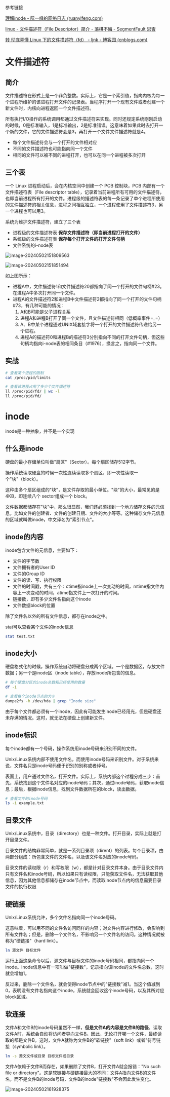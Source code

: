 参考链接

[理解inode - 阮一峰的网络日志 (ruanyifeng.com)](https://www.ruanyifeng.com/blog/2011/12/inode.html)

[linux - 文件描述符（File Descriptor）简介 - 落棋不悔 - SegmentFault 思否](https://segmentfault.com/a/1190000009724931)

[转 彻底弄懂 Linux 下的文件描述符（fd） - ljnk - 博客园 (cnblogs.com)](https://www.cnblogs.com/ljnk/articles/18090801)

# 文件描述符

## 简介

文件描述符在形式上是一个非负整数。实际上，它是一个索引值，指向内核为每一个进程所维护的该进程打开文件的记录表。当程序打开一个现有文件或者创建一个新文件时，内核向进程返回一个文件描述符。

所有执行I/O操作的系统调用都通过文件描述符来实现。同时还规定系统刚刚启动的时候，0是标准输入，1是标准输出，2是标准错误。这意味着如果此时去打开一个新的文件，它的文件描述符会是3，再打开一个文件文件描述符就是4。

- 每个文件描述符会与一个打开的文件相对应
- 不同的文件描述符也可能指向同一个文件
- 相同的文件可以被不同的进程打开，也可以在同一个进程被多次打开

## 三个表

一个 Linux 进程启动后，会在内核空间中创建一个 PCB 控制块，PCB 内部有一个文件描述符表（File descriptor table），记录着当前进程所有可用的文件描述符，也即当前进程所有打开的文件。进程级的描述符表的每一条记录了单个进程所使用的文件描述符的相关信息，进程之间相互独立，一个进程使用了文件描述符3，另一个进程也可以用3。

系统为维护文件描述符，建立了三个表

- 进程级的文件描述符表 **保存文件描述符（即当前进程打开的文件）**
- 系统级的文件描述符表 **保存每个打开文件的打开文件句柄**
- 文件系统的i-node表

![image-20240502151809563](file_desc.assets/image-20240502151809563.png)

![image-20240502151851494](file_desc.assets/image-20240502151851494.png)

如上图所示：

- 进程A中，文件描述符1和文件描述符20都指向了同一个打开的文件句柄#23。在进程A中多次打开同一个文件。
- 进程A的文件描述符2和进程B中文件描述符2都指向了同一个打开的文件句柄#73，有几种可能的情况：
  1. A和B可能是父子进程关系
  2. 进程A和进程B打开了同一个文件，且文件描述符相同（低概率事件=_=）
  3. A、B中某个进程通过UNIX域套接字将一个打开的文件描述符传递给另一个进程。
  4. 进程A的描述符0和进程B的描述符3分别指向不同的打开文件句柄，但这些句柄均指向i-node表的相同条目（#1976），换言之，指向同一个文件。

## 实战

```bash
# 查看某个进程的限制
cat /proc/pid/limits

# 查看该进程占用了多少个文件描述符
ll /proc/pid/fd/ | wc -l
ll /proc/pid/fd/

```



# inode

inode是一种抽象，并不是一个实现

## 什么是inode

硬盘的最小存储单位叫做"扇区"（Sector）。每个扇区储存512字节。

操作系统读取硬盘的时候一次性连续读取多个扇区，即一次性读取一个"块"（block）。

这种由多个扇区组成的"块"，是文件存取的最小单位。"块"的大小，最常见的是4KB，即连续八个 sector组成一个 block。

文件数据都储存在"块"中，那么很显然，我们还必须找到一个地方储存文件的元信息，比如文件的创建者、文件的创建日期、文件的大小等等。这种储存文件元信息的区域就叫做inode，中文译名为"索引节点"。

## inode的内容

inode包含文件的元信息，主要如下：

- 文件的字节数
- 文件拥有者的User ID
- 文件的Group ID
- 文件的读、写、执行权限
- 文件的时间戳，共有三个：ctime指inode上一次变动的时间，mtime指文件内容上一次变动的时间，atime指文件上一次打开的时间。
- 链接数，即有多少文件名指向这个inode
- 文件数据block的位置

除了文件名以外的所有文件信息，都存在inode之中。

stat可以查看某个文件的inode信息

```bash
stat test.txt	
```

## inode大小

硬盘格式化的时候，操作系统自动将硬盘分成两个区域。一个是数据区，存放文件数据；另一个是inode区（inode table），存放inode所包含的信息。

```bash
# 每个硬盘分区的inode总数和已经使用的数量
df -i

# 查看每个inode节点的大小
dumpe2fs -h /dev/hda | grep "Inode size"
```

由于每个文件都必须有一个inode，因此有可能发生inode已经用光，但是硬盘还未存满的情况。这时，就无法在硬盘上创建新文件。

## inode标识

每个inode都有一个号码，操作系统用inode号码来识别不同的文件。

Unix/Linux系统内部不使用文件名，而使用inode号码来识别文件。对于系统来说，文件名只是inode号码便于识别的别称或者绰号。

表面上，用户通过文件名，打开文件。实际上，系统内部这个过程分成三步：首先，系统找到这个文件名对应的inode号码；其次，通过inode号码，获取inode信息；最后，根据inode信息，找到文件数据所在的block，读出数据。

```bash
# 查看文件的inode号码
ls -i example.txt
```

## 目录文件

Unix/Linux系统中，目录（directory）也是一种文件。打开目录，实际上就是打开目录文件。

目录文件的结构非常简单，就是一系列目录项（dirent）的列表。每个目录项，由两部分组成：所包含文件的文件名，以及该文件名对应的inode号码。

目录文件的读权限（r）和写权限（w），都是针对目录文件本身。由于目录文件内只有文件名和inode号码，所以如果只有读权限，只能获取文件名，无法获取其他信息，因为其他信息都储存在inode节点中，而读取inode节点内的信息需要目录文件的执行权限

## 硬链接

Unix/Linux系统允许，多个文件名指向同一个inode号码。

这意味着，可以用不同的文件名访问同样的内容；对文件内容进行修改，会影响到所有文件名；但是，删除一个文件名，不影响另一个文件名的访问。这种情况就被称为"硬链接"（hard link）。

```bash
ln 源文件 目标文件
```

运行上面这条命令以后，源文件与目标文件的inode号码相同，都指向同一个inode。inode信息中有一项叫做"链接数"，记录指向该inode的文件名总数，这时就会增加1。

反过来，删除一个文件名，就会使得inode节点中的"链接数"减1。当这个值减到0，表明没有文件名指向这个inode，系统就会回收这个inode号码，以及其所对应block区域。

## 软连接

文件A和文件B的inode号码虽然不一样，**但是文件A的内容是文件B的路径**。读取文件A时，系统会自动将访问者导向文件B。因此，无论打开哪一个文件，最终读取的都是文件B。这时，文件A就称为文件B的"软链接"（soft link）或者"符号链接（symbolic link）。

```bash
ln -s 源文文件或目录 目标文件或目录
```

文件A依赖于文件B而存在，如果删除了文件B，打开文件A就会报错："No such file or directory"。这是软链接与硬链接最大的不同：文件A指向文件B的文件名，而不是文件B的inode号码，文件B的inode"链接数"不会因此发生变化。

![image-20240502161928375](file_desc.assets/image-20240502161928375.png)

